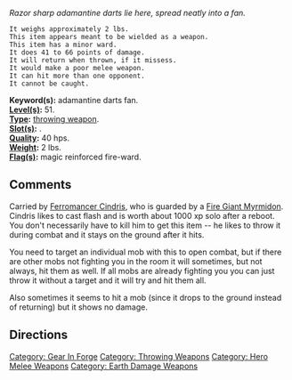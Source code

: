 *Razor sharp adamantine darts lie here, spread neatly into a fan.*

`It weighs approximately 2 lbs.`  
`This item appears meant to be wielded as a weapon.`  
`This item has a minor ward.`  
`It does 41 to 66 points of damage.`  
`It will return when thrown, if it missess.`  
`It would make a poor melee weapon.`  
`It can hit more than one opponent.`  
`It cannot be caught.`

**Keyword(s):** adamantine darts fan.  
**[Level(s)](Object_Level "wikilink"):** 51.  
**[Type](:Category:_Object_Types "wikilink"):** [throwing
weapon](:Category:Throwing_Weapons "wikilink").  
**[Slot(s)](Object_Slots "wikilink"):** <wielded>.  
**[Quality](Object_Quality "wikilink"):** 40 hps.  
**[Weight](Object_Weight "wikilink"):** 2 lbs.  
**[Flag(s)](:Category:_Object_Flags "wikilink"):** magic reinforced
fire-ward.  

## Comments

Carried by [Ferromancer Cindris](Ferromancer_Cindris "wikilink"), who is
guarded by a [Fire Giant Myrmidon](Fire_Giant_Myrmidon "wikilink").
Cindris likes to cast flash and is worth about 1000 xp solo after a
reboot. You don't necessarily have to kill him to get this item -- he
likes to throw it during combat and it stays on the ground after it
hits.

You need to target an individual mob with this to open combat, but if
there are other mobs not fighting you in the room it will sometimes, but
not always, hit them as well. If all mobs are already fighting you you
can just throw it without a target and it will try and hit them all.

Also sometimes it seems to hit a mob (since it drops to the ground
instead of returning) but it shows no damage.

## Directions

[Category: Gear In Forge](Category:_Gear_In_Forge "wikilink") [Category:
Throwing Weapons](Category:_Throwing_Weapons "wikilink") [Category: Hero
Melee Weapons](Category:_Hero_Melee_Weapons "wikilink") [Category: Earth
Damage Weapons](Category:_Earth_Damage_Weapons "wikilink")
